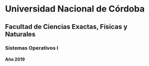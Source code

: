 # Universidad Nacional de Córdoba
## Facultad de Ciencias Exactas, Físicas y Naturales
### Sistemas Operativos I
#### Año 2019
